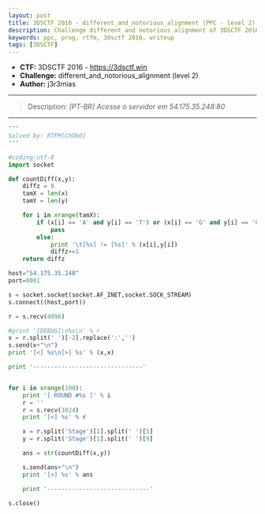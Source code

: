 ```yaml
---
layout: post
title: 3DSCTF 2016 - different_and_notorious_alignment (PPC - level 2) 
description: Challenge different and notorious alignment of 3DSCTF 2016
keywords: ppc, prog, rtfm, 3dsctf 2016, writeup
tags: [3DSCTF]
---
```

 
* **CTF:** 3DSCTF 2016 - <https://3dsctf.win>
* **Challenge:** different_and_notorious_alignment (level 2)
* **Author:** j3r3mias

****
>Description: _[PT-BR] Acesse o servidor em 54.175.35.248:80_
****

```python
"""
Solved by: RTFM[ChOkO]
"""

#coding:utf-8
import socket

def countDiff(x,y):
    diffz = 0
    tamX = len(x)
    tamY = len(y)

    for i in xrange(tamX):
        if (x[i] == 'A' and y[i] == 'T') or (x[i] == 'G' and y[i] == 'C'):
            pass
        else:
            print '\t[%s] != [%s]' % (x[i],y[i])
            diffz+=1
    return diffz

host="54.175.35.248"
port=8001

s = socket.socket(socket.AF_INET,socket.SOCK_STREAM)
s.connect((host,port))

r = s.recv(4096)

#print '[DEBUG]\n%s\n' % r
x = r.split(' ')[-2].replace(':','')
s.send(x+"\n")
print '[<] %s\n[>] %s' % (x,x)

print '-------------------------------'


for i in xrange(100):
    print '[ ROUND #%s ]' % i
    r = ''
    r = s.recv(1024)
    print '[<] %s' % r

    x = r.split('Stage')[1].split(' ')[5]
    y = r.split('Stage')[1].split(' ')[9]

    ans = str(countDiff(x,y))

    s.send(ans+"\n")
    print '[>] %s' % ans

    print '-----------------------------'

s.close()
```
